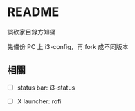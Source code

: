 # README

誤砍家目錄方知痛

先備份 PC 上 i3-config，再 fork 成不同版本


## 相關

+ [ ] status bar: i3-status
+ [ ] X launcher: rofi

